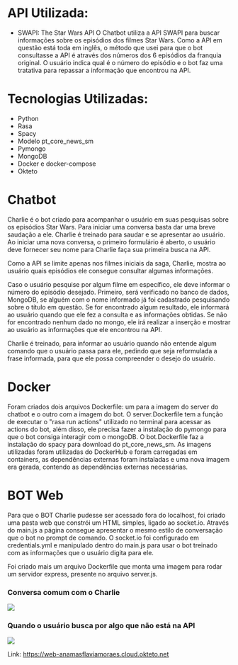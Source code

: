 # API Utilizada:

- SWAPI: The Star Wars API
O Chatbot utiliza a API SWAPI para buscar informações sobre os episódios dos filmes Star Wars.
Como a API em questão está toda em inglês, o método que usei para que o bot consultasse a API é através dos números dos 6 episódios da franquia original. O usuário indica qual é o número do episódio e o bot faz uma tratativa para repassar a informação que encontrou na API.

# Tecnologias Utilizadas:
- Python 
- Rasa 
- Spacy 
- Modelo pt_core_news_sm
- Pymongo 
- MongoDB
- Docker e docker-compose 
- Okteto

# Chatbot
Charlie é o bot criado para acompanhar o usuário em suas pesquisas sobre os episódios Star Wars. Para iniciar uma conversa basta dar uma breve saudação a ele. Charlie é treinado para saudar e se apresentar ao usuário. Ao iniciar uma nova conversa, o primeiro formulário é aberto, o usuário deve fornecer seu nome para Charlie faça sua primeira busca na API. 

Como a API se limite apenas nos filmes iniciais da saga, Charlie, mostra ao usuário quais episódios ele consegue consultar algumas informações. 

Caso o usuário pesquise por algum filme em específico, ele deve informar o número do episódio desejado. Primeiro, será verificado no banco de dados, MongoDB, se alguém com o nome informado já foi cadastrado pesquisando sobre o título em questão. Se for encontrado algum resultado, ele informará ao usuário quando que ele fez a consulta e as informações obtidas. Se não for encontrado nenhum dado no mongo, ele irá realizar a inserção e mostrar ao usuário as informações que ele encontrou na API.

Charlie é treinado, para informar ao usuário quando não entende algum comando que o usuário passa para ele, pedindo que seja reformulada a frase informada, para que ele possa compreender o desejo do usuário.

# Docker

Foram criados dois arquivos Dockerfile: um para a imagem do server do chatbot e o outro com a imagem do bot. O server.Dockerfile tem a função de executar o "rasa run actions" utilizado no terminal para acessar as actions do bot, além disso, ele precisa fazer a instalação do pymongo para que o bot consiga interagir com o mongoDB. O bot.Dockerfile faz a instalação do spacy para download do pt_core_news_sm. As imagens utilizadas foram utilizadas do DockerHub e foram carregadas em containers, as dependências externas foram instaladas e uma nova imagem era gerada, contendo as dependências externas necessárias. 

# BOT Web
Para que o BOT Charlie pudesse ser acessado fora do localhost, foi criado uma pasta web que constrói um HTML simples, ligado ao socket.io. Através do main.js a página consegue apresentar o mesmo estilo de conversação que o bot no prompt de comando. O socket.io foi configurado em credentials.yml e manipulado dentro do main.js para usar o bot treinado com as informações que o usuário digita para ele.

Foi criado mais um arquivo Dockerfile que monta uma imagem para rodar um servidor express, presente no arquivo server.js.

<h3>Conversa comum com o Charlie</h3>
<img src="https://user-images.githubusercontent.com/105460289/177201101-b63d8d24-6cd4-47f7-8d1c-8767391dab86.png">

<h3>Quando o usuário busca por algo que não está na API</h3>
<img src="https://user-images.githubusercontent.com/105460289/177201921-9a8dcaf7-242e-424e-b704-54b34ba39d3c.png">

Link: https://web-anamasflaviamoraes.cloud.okteto.net
